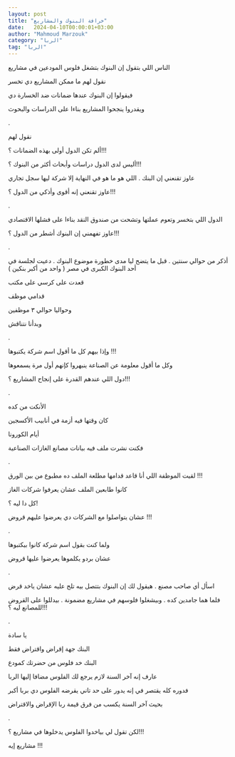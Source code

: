 ```yaml
---
layout: post
title: "خرافة البنوك والمشاريع"
date:   2024-04-10T00:00:01+03:00
author: "Mahmoud Marzouk"
category: "الربا"
tag: "الربا"
---
```



الناس اللي بتقول إن البنوك بتشغل فلوس المودعين في
مشاريع

نقول لهم ما ممكن المشاريع دي تخسر

فيقولوا إن البنوك عندها ضمانات ضد الخسارة دي

ويقدروا ينجحوا المشاريع بناءا على الدراسات
والبحوث

.

نقول لهم

ألم تكن الدول أولى بهذه الضمانات ؟!!!

أليس لدى الدول دراسات وأبحاث أكثر من البنوك ؟!!!

عاوز تقنعني إن البنك . اللي هو ما هو في النهاية إلا شركة
ليها سجل تجاري

عاوز تقنعني إنه أقوى وأذكي من الدول ؟!!!

.

الدول اللي بتخسر وتعوم عملتها وتشحت من صندوق النقد بناءا
على فشلها الاقتصادي

عاوز تفهمني إن البنوك أشطر من الدول ؟!!!

.

أذكر من حوالي سنتين . قبل ما يتضح ليا مدى خطورة موضوع
البنوك . دعيت لجلسة في أحد البنوك الكبرى في مصر ( واحد من أكبر
بنكين )

قعدت على كرسي على مكتب

قدامي موظف

وحواليا حوالي ٣ موظفين

وبدأنا نتناقش

.

وإذا بيهم كل ما أقول اسم شركة يكتبوها !!!

وكل ما أقول معلومة عن الصناعة ينبهروا كإنهم أول مرة
يسمعوها

دول اللي عندهم القدرة على إنجاح المشاريع ؟!!!

.

الأنكت من كده

كان وقتها فيه أزمة في أنابيب الأكسجين

أيام الكورونا

فكنت نشرت ملف فيه بيانات مصانع الغازات الصناعية

.

لقيت الموظفة اللي أنا قاعد قدامها مطلعة الملف ده مطبوع
من بين الورق !!!

كانوا طابعين الملف عشان يعرفوا شركات الغاز

كل دا ليه ؟!

عشان يتواصلوا مع الشركات دي يعرضوا عليهم قروض !!!

.

ولما كنت بقول اسم شركة كانوا بيكتبوها

عشان بردو يكلموها يعرضوا عليها قروض

.

اسأل أي صاحب مصنع . هيقول لك إن البنوك بتتصل بيه تلح
عليه عشان ياخد قرض

فلما هما جامدين كده . وبيشغلوا فلوسهم في مشاريع مضمونة .
بيدللوا على القروض للمصانع ليه ؟!!!

.

يا سادة

البنك جهة إقراض واقتراض فقط

البنك خد فلوس من حضرتك كمودع

عارف إنه آخر السنة لازم يرجع لك الفلوس مضافا إليها
الربا

فدوره كله يقتصر في إنه يدور على حد تاني يقرضه الفلوس دي
بربا أكبر

بحيث آخر السنة يكسب من فرق قيمة ربا الإقراض
والاقتراض

.

لكن تقول لي بياخدوا الفلوس يدخلوها في مشاريع ؟!!!

مشاريع إيه !!!
